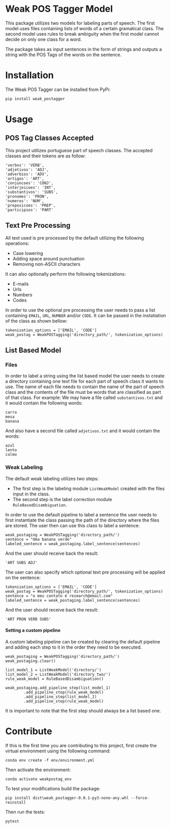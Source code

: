 # Weak POS Tagger Model # 
 This package utilizes two models for labeling parts of speech. 
 The first model uses files containing lists of words of a certain gramatical class. 
 The second model uses rules to break ambiguity when the first model cannot decide on only one class for a word.
 
 The package takes as input sentences in the form of strings and outputs a string with the POS Tags of the words on the sentence.
 
# Installation
The Weak POS Tagger can be installed from PyPi:

```bash 
pip install weak_postagger
```

# Usage

## POS Tag Classes Accepted

This project utilizes portuguese part of speech classes. The accepted classes and their tokens are as follow:

    'verbos': 'VERB',
    'adjetivos': 'ADJ',
    'adverbios': 'ADV',
    'artigos': 'ART',
    'conjuncoes': 'CONJ',
    'interjeicoes': 'INT',
    'substantivos': 'SUBS',
    'pronomes': 'PRON',
    'numeros': 'NUM',
    'preposicoes': 'PREP',
    'participios': 'PART'

## Text Pre Processing

All text used is pre processed by the default utilizing the following operations:

* Case lowering
* Adding space around punctuation
* Removing non-ASCII characters

It can also optionally perform the following tokenizations:
* E-mails
* Urls
* Numbers 
* Codes
 
In order to use the optional pre processing the user needs to pass a list containing `EMAIL`, `URL`, `NUMBER` and/or `CODE`. 
It can be passed in the instatiation of the class as shown bellow:

    tokenization_options = ['EMAIL', 'CODE']
    weak_postag = WeakPOSTagging('directory_path/', tokenization_options)

  
## List Based Model

### Files

In order to label a string using the list based model the user needs to create a directory containing one text file for each part of speech class it wants to use. 
The name of each file needs to contain the name of the part of speech class and the contents of the file must be words that are classified as part of that class.
For example:
We may have a file called `substantivos.txt` and it would contain the following words:

    carro  
    mesa  
    banana  

And also have a second file called ``adjetivos.txt`` and it would contain the words:

    azul  
    lento  
    calmo  

### Weak Labeling

The default weak labeling utilizes two steps:
* The first step is the labeling module `ListWeakModel` created with the files input in the class.
* The second step is the label correction module `RuleBasedDisambiguation`.

In order to use the default pipeline to label a sentence the user needs to first instantiate the class passing the path of the directory where the files are stored.
The user then can use this class to label a sentence: 
 
    weak_postaging = WeakPOSTagging('directory_path/')
    sentence = "Uma banana verde"
    labeled_sentence = weak_postaging.label_sentence(sentences)
       
 And the user should receive back the result:
        
    'ART SUBS ADJ'
 
 The user can also specify which optional text pre processing will be applied on the sentence:
 
    tokenization_options = ['EMAIL', 'CODE']
    weak_postag = WeakPOSTagging('directory_path/', tokenization_options)  
    sentence = "o meu contato é research@email.com"
    labeled_sentence = weak_postaging.label_sentence(sentences)

 And the user should receive back the result:
        
    'ART PRON VERB SUBS'
    
#### Setting a custom pipeline

A custom labeling pipeline can be created by clearing the default pipeline and adding each step to it in the order they need to be executed.

    weak_postaging = WeakPOSTagging('directory_path/')
    weak_postaging.clear()
    
    list_model_1 = ListWeakModel('directory/')
    list_model_2 = ListWeakModel('directory_two/')
    rule_weak_model = RuleBasedDisambiguation()
    
    weak_postaging.add_pipeline_step(list_model_1)
            .add_pipeline_step(rule_weak_model)
            .add_pipeline_step(list_model_2)
            .add_pipeline_step(rule_weak_model)
            
It is important to note that the first step should always be a list based one.
    
    
# Contribute
If this is the first time you are contributing to this project, first create the virtual environment using the following command:
    
    conda env create -f env/environment.yml
   
Then activate the environment:

    conda activate weakpostag_env
    
To test your modifications build the package:

    pip install dist\weak_postagger-0.0.1-py3-none-any.whl --force-reinstall
    
Then run the tests:

    pytest

